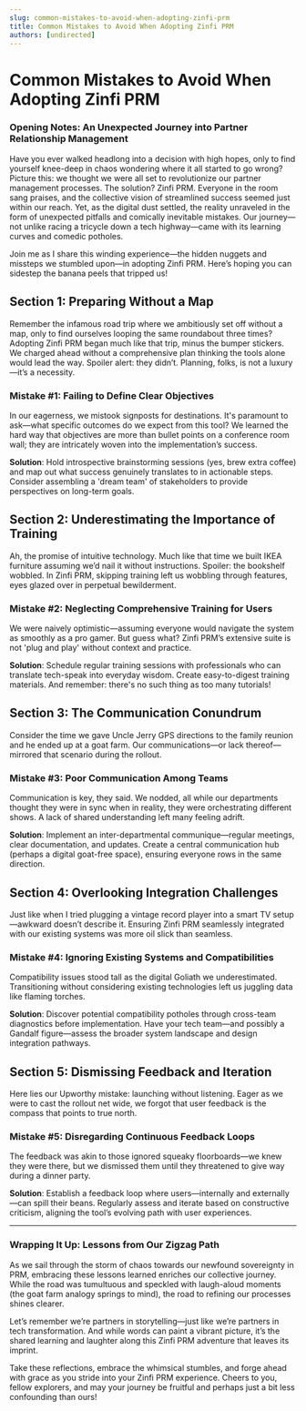 ```yaml
---
slug: common-mistakes-to-avoid-when-adopting-zinfi-prm
title: Common Mistakes to Avoid When Adopting Zinfi PRM
authors: [undirected]
---
```



# Common Mistakes to Avoid When Adopting Zinfi PRM

### Opening Notes: An Unexpected Journey into Partner Relationship Management

Have you ever walked headlong into a decision with high hopes, only to find yourself knee-deep in chaos wondering where it all started to go wrong? Picture this: we thought we were all set to revolutionize our partner management processes. The solution? Zinfi PRM. Everyone in the room sang praises, and the collective vision of streamlined success seemed just within our reach. Yet, as the digital dust settled, the reality unraveled in the form of unexpected pitfalls and comically inevitable mistakes. Our journey—not unlike racing a tricycle down a tech highway—came with its learning curves and comedic potholes.

Join me as I share this winding experience—the hidden nuggets and missteps we stumbled upon—in adopting Zinfi PRM. Here’s hoping you can sidestep the banana peels that tripped us!

## Section 1: Preparing Without a Map

Remember the infamous road trip where we ambitiously set off without a map, only to find ourselves looping the same roundabout three times? Adopting Zinfi PRM began much like that trip, minus the bumper stickers. We charged ahead without a comprehensive plan thinking the tools alone would lead the way. Spoiler alert: they didn’t. Planning, folks, is not a luxury—it’s a necessity.

### Mistake #1: Failing to Define Clear Objectives

In our eagerness, we mistook signposts for destinations. It's paramount to ask—what specific outcomes do we expect from this tool? We learned the hard way that objectives are more than bullet points on a conference room wall; they are intricately woven into the implementation’s success.

**Solution**: Hold introspective brainstorming sessions (yes, brew extra coffee) and map out what success genuinely translates to in actionable steps. Consider assembling a 'dream team' of stakeholders to provide perspectives on long-term goals.

## Section 2: Underestimating the Importance of Training

Ah, the promise of intuitive technology. Much like that time we built IKEA furniture assuming we’d nail it without instructions. Spoiler: the bookshelf wobbled. In Zinfi PRM, skipping training left us wobbling through features, eyes glazed over in perpetual bewilderment.

### Mistake #2: Neglecting Comprehensive Training for Users

We were naively optimistic—assuming everyone would navigate the system as smoothly as a pro gamer. But guess what? Zinfi PRM’s extensive suite is not 'plug and play' without context and practice.

**Solution**: Schedule regular training sessions with professionals who can translate tech-speak into everyday wisdom. Create easy-to-digest training materials. And remember: there's no such thing as too many tutorials!

## Section 3: The Communication Conundrum

Consider the time we gave Uncle Jerry GPS directions to the family reunion and he ended up at a goat farm. Our communications—or lack thereof—mirrored that scenario during the rollout.

### Mistake #3: Poor Communication Among Teams

Communication is key, they said. We nodded, all while our departments thought they were in sync when in reality, they were orchestrating different shows. A lack of shared understanding left many feeling adrift.

**Solution**: Implement an inter-departmental communique—regular meetings, clear documentation, and updates. Create a central communication hub (perhaps a digital goat-free space), ensuring everyone rows in the same direction.

## Section 4: Overlooking Integration Challenges

Just like when I tried plugging a vintage record player into a smart TV setup—awkward doesn’t describe it. Ensuring Zinfi PRM seamlessly integrated with our existing systems was more oil slick than seamless.

### Mistake #4: Ignoring Existing Systems and Compatibilities

Compatibility issues stood tall as the digital Goliath we underestimated. Transitioning without considering existing technologies left us juggling data like flaming torches.

**Solution**: Discover potential compatibility potholes through cross-team diagnostics before implementation. Have your tech team—and possibly a Gandalf figure—assess the broader system landscape and design integration pathways.

## Section 5: Dismissing Feedback and Iteration

Here lies our Upworthy mistake: launching without listening. Eager as we were to cast the rollout net wide, we forgot that user feedback is the compass that points to true north.

### Mistake #5: Disregarding Continuous Feedback Loops

The feedback was akin to those ignored squeaky floorboards—we knew they were there, but we dismissed them until they threatened to give way during a dinner party.

**Solution**: Establish a feedback loop where users—internally and externally—can spill their beans. Regularly assess and iterate based on constructive criticism, aligning the tool’s evolving path with user experiences.

---

### Wrapping It Up: Lessons from Our Zigzag Path

As we sail through the storm of chaos towards our newfound sovereignty in PRM, embracing these lessons learned enriches our collective journey. While the road was tumultuous and speckled with laugh-aloud moments (the goat farm analogy springs to mind), the road to refining our processes shines clearer.

Let’s remember we’re partners in storytelling—just like we’re partners in tech transformation. And while words can paint a vibrant picture, it’s the shared learning and laughter along this Zinfi PRM adventure that leaves its imprint.

Take these reflections, embrace the whimsical stumbles, and forge ahead with grace as you stride into your Zinfi PRM experience. Cheers to you, fellow explorers, and may your journey be fruitful and perhaps just a bit less confounding than ours!